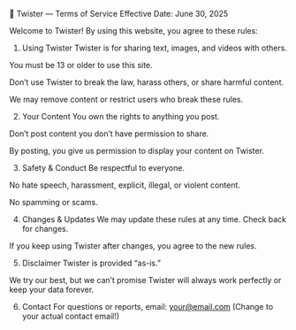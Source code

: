 📜 Twister — Terms of Service
Effective Date: June 30, 2025

Welcome to Twister! By using this website, you agree to these rules:

1. Using Twister
Twister is for sharing text, images, and videos with others.

You must be 13 or older to use this site.

Don’t use Twister to break the law, harass others, or share harmful content.

We may remove content or restrict users who break these rules.

2. Your Content
You own the rights to anything you post.

Don’t post content you don’t have permission to share.

By posting, you give us permission to display your content on Twister.

3. Safety & Conduct
Be respectful to everyone.

No hate speech, harassment, explicit, illegal, or violent content.

No spamming or scams.

4. Changes & Updates
We may update these rules at any time. Check back for changes.

If you keep using Twister after changes, you agree to the new rules.

5. Disclaimer
Twister is provided “as-is.”

We try our best, but we can’t promise Twister will always work perfectly or keep your data forever.

6. Contact
For questions or reports, email: your@email.com
(Change to your actual contact email!)

